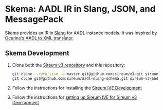 # Skema: AADL IR in Slang, JSON, and MessagePack

Skema provides an IR in [Slang](https://github.com/sireum/slang) for AADL instance models.
It was inspired by [Ocarina's AADL to XML translator](https://github.com/OpenAADL/ocarina/tree/master/resources/runtime/aadl_xml).

## Skema Development

1. Clone both the [Sireum v3 repository](https://github.com/sireum/v3) and this repository:
    ```bash
    git clone --recursive -b master git@github.com:sireum/v3.git sireum-v3
    git clone git@github.com:sireum/aadl-slang-schema.git sireum-v3/aadl/skema

2. Follow the instructions for installing the [Sireum IVE Development](http://logika.sireum.org/doc/01-getting-started/index.html#bd)

3. Follow the instructions for [setting up Sireum IVE for Sireum v3 Development](https://github.com/sireum/v3#setting-up-sireum-ive-for-sireum-v3-development)
